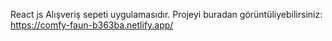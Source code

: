 React js Alışveriş sepeti uygulamasıdır.
Projeyi buradan görüntüliyebilirsiniz: https://comfy-faun-b363ba.netlify.app/

